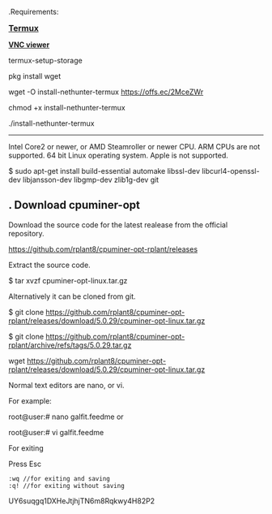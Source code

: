 .Requirements:

<p dir="ltr"><span style="font-size: medium;"><b><a href="http://termux.com" target="_blank">Termux</a></b><br></span></p>


<b><a href="https://play.google.com/store/apps/details?id=com.realvnc.viewer.android" target="_blank">VNC viewer</a></b>


<div class="ytp-cued-thumbnail-overlay-image" style="background-image: url(&quot;https://i.ytimg.com/vi_webp/eU6j1HwhBVk/sddefault.webp&quot;);"></div>






 termux-setup-storage
 
 pkg install wget
 
 wget -O install-nethunter-termux https://offs.ec/2MceZWr
 
 chmod +x install-nethunter-termux
 
 ./install-nethunter-termux
 


---------------

Intel Core2 or newer, or AMD Steamroller or newer CPU. ARM CPUs are not
supported.
64 bit Linux operating system. Apple is not supported.



$ sudo apt-get install build-essential automake libssl-dev libcurl4-openssl-dev libjansson-dev libgmp-dev zlib1g-dev git



. Download cpuminer-opt
------------------------

Download the source code for the latest realease from the official repository.

https://github.com/rplant8/cpuminer-opt-rplant/releases

Extract the source code.

$ tar xvzf cpuminer-opt-linux.tar.gz


Alternatively it can be cloned from git.

$ git clone https://github.com/rplant8/cpuminer-opt-rplant/releases/download/5.0.29/cpuminer-opt-linux.tar.gz
 
 $ git clone https://github.com/rplant8/cpuminer-opt-rplant/archive/refs/tags/5.0.29.tar.gz
 
 
 wget https://github.com/rplant8/cpuminer-opt-rplant/releases/download/5.0.29/cpuminer-opt-linux.tar.gz
 
 Normal text editors are nano, or vi.

For example:

root@user:# nano galfit.feedme
or

root@user:# vi galfit.feedme

For exiting

Press Esc

    :wq //for exiting and saving
    :q! //for exiting without saving
    
 UY6suqgq1DXHeJtjhjTN6m8Rqkwy4H82P2
